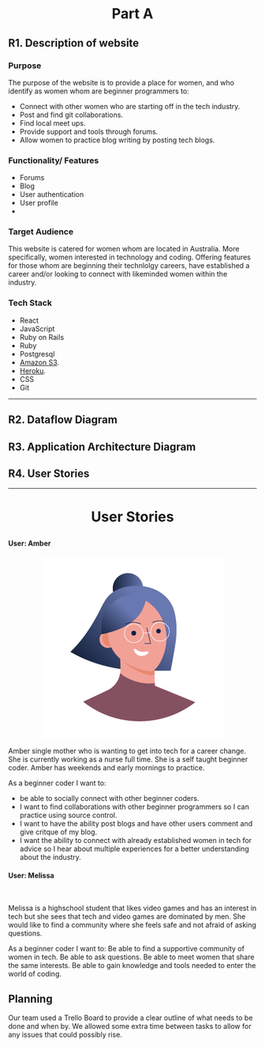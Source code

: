 
# <p align="center"> Part A
</p>



## R1. Description of website

### Purpose

The purpose of the website is to provide a place for women, and who identify as women whom are beginner programmers to:

- Connect with other women who are starting off in the tech industry.
- Post and find git collaborations. 
- Find local meet ups.
- Provide support and tools through forums.
- Allow women to practice blog writing by posting tech blogs.
 
### Functionality/ Features

- Forums
- Blog
- User authentication
- User profile
- 
### Target Audience
This website is catered for women whom are located in Australia. More specifically, women interested in technology and coding. Offering features for those whom are beginning their technlolgy careers, have established a career and/or looking to connect with likeminded women within the industry.

### Tech Stack

- React
- JavaScript
- Ruby on Rails 
- Ruby
- Postgresql
- [Amazon S3](https://aws.amazon.com/).
- [Heroku](https://heroku.com/).
- CSS
- Git

--- 

## R2. Dataflow Diagram

## R3. Application Architecture Diagram

## R4. User Stories



---




# <p align="center"> User Stories
</p>

####  User: Amber
<p align="center">
  <img  src="./img/UserAvatar/2.png">
</p>

Amber single mother who is wanting to get into tech for a career change. She is currently working as a nurse full time. She is a self taught beginner coder. Amber has weekends and early mornings to practice. 

As a beginner coder I want to:
-  be able to socially connect with other beginner coders. 
- I want to find collaborations with other beginner programmers so I can practice using source control. 
-  I want to have the ability post blogs and have other users comment and give critque of my blog.
- I want the ability to connect with already established women in tech for advice so I hear about multiple experiences for a better understanding about the industry.



####  User: Melissa
<p align="center">
  <img  src="">
</p>
Melissa is a highschool student that likes video games and has an interest in tech but she sees that tech and video games are dominated by men. She would like to find a community where she feels safe and not afraid of asking questions.

As a beginner coder I want to:
Be able to find a supportive community of women in tech.
Be able to ask questions.
Be able to meet women that share the same interests.
Be able to gain knowledge and tools needed to enter the world of coding.


## Planning

Our team used a Trello Board to provide a clear outline of what needs to be done and when by. We allowed some extra time between tasks to allow for any issues that could possibly rise. 